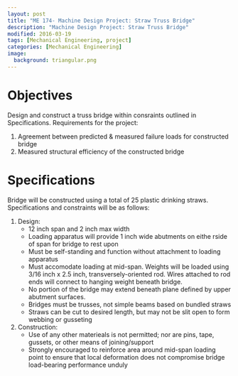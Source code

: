 ```yaml
---
layout: post
title: "ME 174- Machine Design Project: Straw Truss Bridge"
description: "Machine Design Project: Straw Truss Bridge"
modified: 2016-03-19
tags: [Mechanical Engineering, project]
categories: [Mechanical Engineering]
image:
  background: triangular.png
---
```


# Objectives

Design and construct a truss bridge within consraints outlined in Specifications.  Requirements for the project:
1. Agreement between predicted & measured failure loads for constructed bridge
2. Measured structural efficiency of the constructed bridge

# Specifications
Bridge will be constructed using a total of 25 plastic drinking straws.  Specifications and constraints will be as follows:
1. Design:
	* 12 inch span and 2 inch max width
	* Loading apparatus will provide 1 inch wide abutments on eithe rside of span for bridge to rest upon
	* Must be self-standing and function without attachment to loading apparatus
	* Must accomodate loading at mid-span. Weights will be loaded using 3/16 inch x 2.5 inch, transversely-oriented rod.  Wires attached to rod ends will connect to hanging weight beneath bridge.
	* No portion of the bridge may extend beneath plane defined by upper abutment surfaces.
	* Bridges must be trusses, not simple beams based on bundled straws
	* Straws can be cut to desired length, but may not be slit open to form webbing or gusseting
2. Construction:
	* Use of any other materieals is not permitted; nor are pins, tape, gussets, or other means of joining/support
	* Strongly encouraged to reinforce area around mid-span loading point to ensure that local deformation does not compromise bridge load-bearing performance unduly